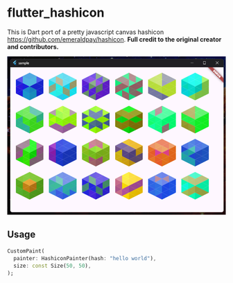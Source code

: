 # flutter_hashicon

This is Dart port of a pretty javascript canvas hashicon <https://github.com/emeraldpay/hashicon>.
**Full credit to the original creator and contributors.**

![Hashicons image](example/demo.png "Hashicons")

## Usage

```dart
CustomPaint(
  painter: HashiconPainter(hash: "hello world"),
  size: const Size(50, 50),
);
```

